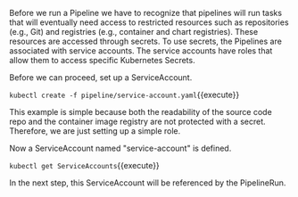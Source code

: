 Before we run a Pipeline we have to recognize that pipelines will run tasks that will eventually need access to restricted resources such as repositories (e.g., Git) and registries (e.g., container and chart registries). These resources are accessed through secrets. To use secrets, the Pipelines are associated with service accounts. The service accounts have roles that allow them to access specific Kubernetes Secrets.

Before we can proceed, set up a ServiceAccount.

`kubectl create -f pipeline/service-account.yaml`{{execute}}

This example is simple because both the readability of the source code repo and the container image registry are not protected with a secret. Therefore, we are just setting up a simple role.

Now a ServiceAccount named "service-account" is defined.

`kubectl get ServiceAccounts`{{execute}}

In the next step, this ServiceAccount will be referenced by the PipelineRun.
